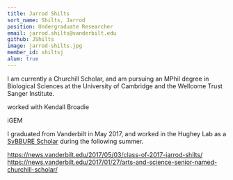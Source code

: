 ```yaml
---
title: Jarrod Shilts
sort_name: Shilts, Jarrod
position: Undergraduate Researcher
email: jarrod.shilts@vanderbilt.edu
github: JShilts
image: jarrod-shilts.jpg
member_id: shiltsj
alum: true
---
```


I am currently a Churchill Scholar, and am pursuing an MPhil degree in Biological Sciences at the University of Cambridge and the Wellcome Trust Sanger Institute.



worked with Kendall Broadie

iGEM

I graduated from Vanderbilt in May 2017, and worked in the Hughey Lab as a [SyBBURE Scholar](http://sybbure.org) during the following summer.


https://news.vanderbilt.edu/2017/05/03/class-of-2017-jarrod-shilts/
https://news.vanderbilt.edu/2017/01/27/arts-and-science-senior-named-churchill-scholar/